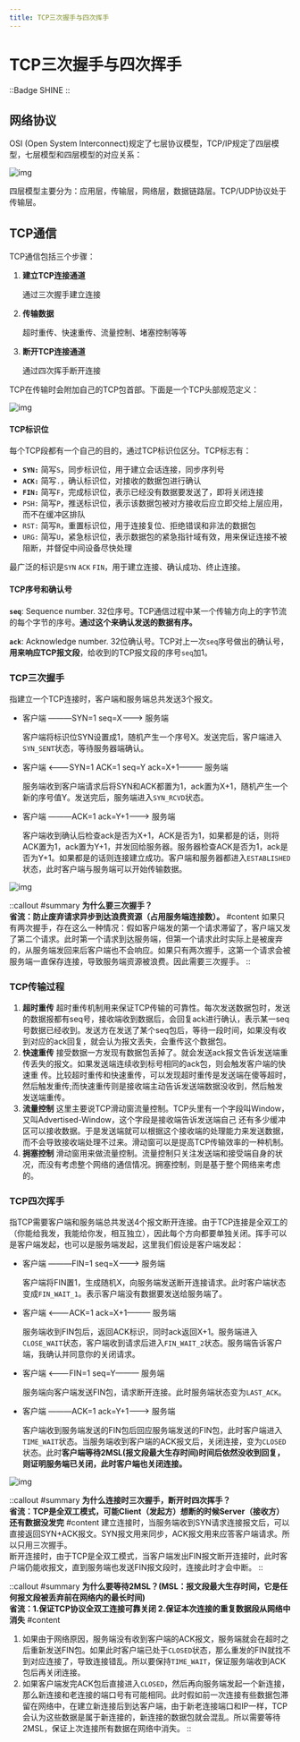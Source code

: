 ```yaml
---
title: TCP三次握手与四次挥手
---
```


# TCP三次握手与四次挥手

::Badge
SHINE
::

## 网络协议

OSI (Open System Interconnect)规定了七层协议模型，TCP/IP规定了四层模型，七层模型和四层模型的对应关系：

![img](https://s2.loli.net/2023/08/15/3onZH8VvhM4DFBq.png)

四层模型主要分为：应用层，传输层，网络层，数据链路层。TCP/UDP协议处于传输层。

## TCP通信

TCP通信包括三个步骤：

1. **建立TCP连接通道**

   通过三次握手建立连接

2. **传输数据**

   超时重传、快速重传、流量控制、堵塞控制等等

3. **断开TCP连接通道**

   通过四次挥手断开连接

TCP在传输时会附加自己的TCP包首部。下面是一个TCP头部规范定义：

![img](https://s2.loli.net/2023/08/15/jqnE3TQPYhJaGc2.png)

#### TCP标识位

每个TCP段都有一个自己的目的，通过TCP标识位区分。TCP标志有：

- **`SYN:`** 简写`S`，同步标识位，用于建立会话连接，同步序列号
- **`ACK:`** 简写`.`，确认标识位，对接收的数据包进行确认
- **`FIN:`** 简写`F`，完成标识位，表示已经没有数据要发送了，即将关闭连接
- `PSH:` 简写`P`，推送标识位，表示该数据包被对方接收后应立即交给上层应用，而不在缓冲区排队
- `RST:` 简写`R`，重置标识位，用于连接复位、拒绝错误和非法的数据包
- `URG:` 简写`U`，紧急标识位，表示数据包的紧急指针域有效，用来保证连接不被阻断，并督促中间设备尽快处理

最广泛的标识是`SYN` `ACK` `FIN`，用于建立连接、确认成功、终止连接。

#### TCP序号和确认号

**`seq`**: Sequence number. 32位序号。TCP通信过程中某一个传输方向上的字节流的每个字节的序号。**通过这个来确认发送的数据有序。**

**`ack`**: Acknowledge number. 32位确认号。TCP对上一次`seq`序号做出的确认号，**用来响应TCP报文段**，给收到的TCP报文段的序号`seq`加1。

### TCP三次握手

指建立一个TCP连接时，客户端和服务端总共发送3个报文。

- 客户端 ———SYN=1 seq=X———> 服务端

  客户端将标识位SYN设置成1，随机产生一个序号X。发送完后，客户端进入`SYN_SENT`状态，等待服务器端确认。

- 客户端 <———SYN=1 ACK=1 seq=Y ack=X+1——— 服务端

  服务端收到客户端请求后将SYN和ACK都置为1，ack置为X+1，随机产生一个新的序号值Y。发送完后，服务端进入`SYN_RCVD`状态。

- 客户端 ———ACK=1 ack=Y+1———> 服务端

  客户端收到确认后检查ack是否为X+1，ACK是否为1，如果都是的话，则将ACK置为1，ack置为Y+1，并发回给服务器。服务器检查ACK是否为1，ack是否为Y+1。如果都是的话则连接建立成功。客户端和服务器都进入`ESTABLISHED`状态，此时客户端与服务端可以开始传输数据。

![img](https://s2.loli.net/2023/08/15/oLqRg6kEJtA9BV3.png)

::callout
#summary
**为什么要三次握手？**
<br>
**省流：防止废弃请求异步到达浪费资源（占用服务端连接数）。**
#content
如果只有两次握手，存在这么一种情况：假如客户端发的第一个请求滞留了，客户端又发了第二个请求。此时第一个请求到达服务端，但第一个请求此时实际上是被废弃的，从服务端发回来后客户端也不会响应。如果只有两次握手，这第一个请求会被服务端一直保存连接，导致服务端资源被浪费。因此需要三次握手。
::

### TCP传输过程

1. **超时重传** 超时重传机制用来保证TCP传输的可靠性。每次发送数据包时，发送的数据报都有seq号，接收端收到数据后，会回复ack进行确认，表示某一seq 号数据已经收到。发送方在发送了某个seq包后，等待一段时间，如果没有收到对应的ack回复，就会认为报文丢失，会重传这个数据包。
2. **快速重传** 接受数据一方发现有数据包丢掉了。就会发送ack报文告诉发送端重传丢失的报文。如果发送端连续收到标号相同的ack包，则会触发客户端的快速重 传。比较超时重传和快速重传，可以发现超时重传是发送端在傻等超时，然后触发重传;而快速重传则是接收端主动告诉发送端数据没收到，然后触发发送端重传。
3. **流量控制** 这里主要说TCP滑动窗流量控制。TCP头里有一个字段叫Window，又叫Advertised-Window，这个字段是接收端告诉发送端自己 还有多少缓冲区可以接收数据。于是发送端就可以根据这个接收端的处理能力来发送数据，而不会导致接收端处理不过来。滑动窗可以是提高TCP传输效率的一种机制。
4. **拥塞控制** 滑动窗用来做流量控制。流量控制只关注发送端和接受端自身的状况，而没有考虑整个网络的通信情况。拥塞控制，则是基于整个网络来考虑的。

### TCP四次挥手

指TCP需要客户端和服务端总共发送4个报文断开连接。由于TCP连接是全双工的（你能给我发，我能给你发，相互独立），因此每个方向都要单独关闭。挥手可以是客户端发起，也可以是服务端发起，这里我们假设是客户端发起：

- 客户端 ———FIN=1 seq=X———> 服务端

  客户端将FIN置1，生成随机X，向服务端发送断开连接请求。此时客户端状态变成`FIN_WAIT_1`。表示客户端没有数据要发送给服务端了。

- 客户端 <———ACK=1 ack=X+1——— 服务端

  服务端收到FIN包后，返回ACK标识，同时ack返回X+1。服务端进入`CLOSE_WAIT`状态，客户端收到请求后进入`FIN_WAIT_2`状态。服务端告诉客户端，我确认并同意你的关闭请求。

- 客户端 <———FIN=1 seq=Y——— 服务端

  服务端向客户端发送FIN包，请求断开连接。此时服务端状态变为`LAST_ACK`。

- 客户端 ———ACK=1 ack=Y+1———> 服务端

  客户端收到服务端发送的FIN包后回应服务端发送的FIN包，此时客户端进入`TIME_WAIT`状态。当服务端收到客户端的ACK报文后，关闭连接，变为`CLOSED`状态。此时**客户端等待2MSL(报文段最大生存时间)时间后依然没收到回复，则证明服务端已关闭，此时客户端也关闭连接。**

![img](https://s2.loli.net/2023/08/15/cfKRC7YyAOw2UoP.png)

::callout
#summary
**为什么连接时三次握手，断开时四次挥手？**
<br>
**省流：TCP是全双工模式，可能Client（发起方）想断的时候Server（接收方）还有数据没发完**
#content
建立连接时，当服务端收到SYN请求连接报文后，可以直接返回SYN+ACK报文。SYN报文用来同步，ACK报文用来应答客户端请求。所以只用三次握手。
<br>
断开连接时，由于TCP是全双工模式，当客户端发出FIN报文断开连接时，此时客户端仍能收报文，直到服务端也发送FIN报文段时，连接此时才会中断。
::

::callout
#summary
**为什么要等待2MSL？(MSL：报文段最大生存时间，它是任何报文段被丢弃前在网络内的最长时间)**
<br>
**省流：1.保证TCP协议全双工连接可靠关闭 2.保证本次连接的重复数据段从网络中消失**
#content
1. 如果由于网络原因，服务端没有收到客户端的ACK报文，服务端就会在超时之后重新发送FIN包。如果此时客户端已处于`CLOSED`状态，那么重发的FIN就找不到对应连接了，导致连接错乱。所以要保持`TIME_WAIT`，保证服务端收到ACK包后再关闭连接。
2. 如果客户端发完ACK包后直接进入`CLOSED`，然后再向服务端发起一个新连接，那么新连接和老连接的端口号有可能相同。此时假如前一次连接有些数据包滞留在网络中，在建立新连接后到达客户端，由于新老连接端口和IP一样，TCP会认为这些数据是属于新连接的，新连接的数据包就会混乱。所以需要等待2MSL，保证上次连接所有数据在网络中消失。
::